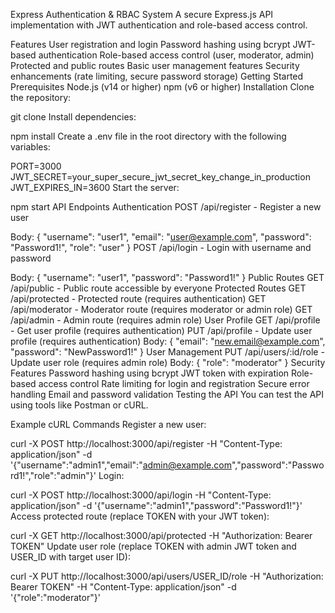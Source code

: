 Express Authentication & RBAC System
A secure Express.js API implementation with JWT authentication and role-based access control.

Features
User registration and login
Password hashing using bcrypt
JWT-based authentication
Role-based access control (user, moderator, admin)
Protected and public routes
Basic user management features
Security enhancements (rate limiting, secure password storage)
Getting Started
Prerequisites
Node.js (v14 or higher)
npm (v6 or higher)
Installation
Clone the repository:

git clone <repository-url>
Install dependencies:

npm install
Create a .env file in the root directory with the following variables:

PORT=3000
JWT_SECRET=your_super_secure_jwt_secret_key_change_in_production
JWT_EXPIRES_IN=3600
Start the server:

npm start
API Endpoints
Authentication
POST /api/register - Register a new user

Body: { "username": "user1", "email": "user@example.com", "password": "Password1!", "role": "user" }
POST /api/login - Login with username and password

Body: { "username": "user1", "password": "Password1!" }
Public Routes
GET /api/public - Public route accessible by everyone
Protected Routes
GET /api/protected - Protected route (requires authentication)
GET /api/moderator - Moderator route (requires moderator or admin role)
GET /api/admin - Admin route (requires admin role)
User Profile
GET /api/profile - Get user profile (requires authentication)
PUT /api/profile - Update user profile (requires authentication)
Body: { "email": "new.email@example.com", "password": "NewPassword1!" }
User Management
PUT /api/users/:id/role - Update user role (requires admin role)
Body: { "role": "moderator" }
Security Features
Password hashing using bcrypt
JWT token with expiration
Role-based access control
Rate limiting for login and registration
Secure error handling
Email and password validation
Testing the API
You can test the API using tools like Postman or cURL.

Example cURL Commands
Register a new user:

curl -X POST http://localhost:3000/api/register -H "Content-Type: application/json" -d '{"username":"admin1","email":"admin@example.com","password":"Password1!","role":"admin"}'
Login:

curl -X POST http://localhost:3000/api/login -H "Content-Type: application/json" -d '{"username":"admin1","password":"Password1!"}'
Access protected route (replace TOKEN with your JWT token):

curl -X GET http://localhost:3000/api/protected -H "Authorization: Bearer TOKEN"
Update user role (replace TOKEN with admin JWT token and USER_ID with target user ID):

curl -X PUT http://localhost:3000/api/users/USER_ID/role -H "Authorization: Bearer TOKEN" -H "Content-Type: application/json" -d '{"role":"moderator"}'
